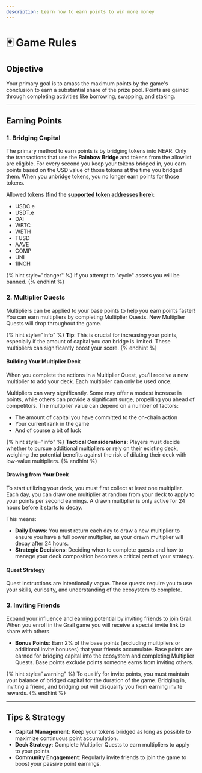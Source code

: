 ```yaml
---
description: Learn how to earn points to win more money
---
```


# 🃏 Game Rules

## Objective

Your primary goal is to amass the maximum points by the game's conclusion to earn a substantial share of the prize pool. Points are gained through completing activities like borrowing, swapping, and staking.

***

## Earning Points

### 1. Bridging Capital

The primary method to earn points is by bridging tokens into NEAR. Only the transactions that use the **Rainbow Bridge** and tokens from the allowlist are eligible. For every second you keep your tokens bridged in, you earn points based on the USD value of those tokens at the time you bridged them. When you unbridge tokens, you no longer earn points for those tokens.

Allowed tokens (find the [**supported token addresses here**](https://docs.google.com/spreadsheets/d/1lhC4pGl0-QozPFJ8T2ORHR1vFeeeBEt7kc6zScbowKo/edit#gid=0)):

* USDC.e
* USDT.e
* DAI
* WBTC
* WETH
* TUSD
* AAVE
* COMP
* UNI
* 1INCH

{% hint style="danger" %}
If you attempt to "cycle" assets you will be banned.
{% endhint %}

### 2. Multiplier Quests

Multipliers can be applied to your base points to help you earn points faster! You can earn multipliers by completing Multiplier Quests. New Multiplier Quests will drop throughout the game.

{% hint style="info" %}
**Tip**: This is crucial for increasing your points, especially if the amount of capital you can bridge is limited. These multipliers can significantly boost your score.
{% endhint %}

#### **Building Your Multiplier Deck**

When you complete the actions in a Multiplier Quest, you’ll receive a new multiplier to add your deck. Each multiplier can only be used once.&#x20;

Multipliers can vary significantly. Some may offer a modest increase in points, while others can provide a significant surge, propelling you ahead of competitors. The multiplier value can depend on a number of factors:

* The amount of capital you have committed to the on-chain action&#x20;
* Your current rank in the game
* And of course a bit of luck

{% hint style="info" %}
**Tactical Considerations:** Players must decide whether to pursue additional multipliers or rely on their existing deck, weighing the potential benefits against the risk of diluting their deck with low-value multipliers.
{% endhint %}

#### **Drawing from Your Deck**

To start utilizing your deck, you must first collect at least one multiplier. Each day, you can draw one multiplier at random from your deck to apply to your points per second earnings. A drawn multiplier is only active for 24 hours before it starts to decay.

This means:

* **Daily Draws**: You must return each day to draw a new multiplier to ensure you have a full power multiplier, as your drawn multiplier will decay after 24 hours.
* **Strategic Decisions**: Deciding when to complete quests and how to manage your deck composition becomes a critical part of your strategy.

#### **Quest Strategy**

Quest instructions are intentionally vague. These quests require you to use your skills, curiosity, and understanding of the ecosystem to complete.

### 3. Inviting Friends

Expand your influence and earning potential by inviting friends to join Grail. When you enroll in the Grail game you will receive a special invite link to share with others.

* **Bonus Points**: Earn 2% of the base points (excluding multipliers or additional invite bonuses) that your friends accumulate. Base points are earned for bridging capital into the ecosystem and completing Multiplier Quests. Base points exclude points someone earns from inviting others.

{% hint style="warning" %}
To qualify for invite points, you must maintain your balance of bridged capital for the duration of the game. Bridging in, inviting a friend, and bridging out will disqualify you from earning invite rewards.
{% endhint %}

***

## Tips & Strategy

* **Capital Management**: Keep your tokens bridged as long as possible to maximize continuous point accumulation.
* **Deck Strategy**: Complete Multiplier Quests to earn multipliers to apply to your points.
* **Community Engagement**: Regularly invite friends to join the game to boost your passive point earnings.
